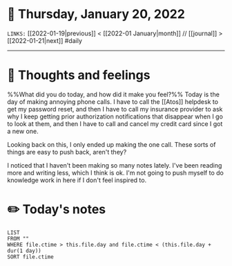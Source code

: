 # 📅 Thursday, January 20, 2022
`LINKS:` [[2022-01-19|previous]] < [[2022-01 January|month]] // [[journal]] > [[2022-01-21|next]] 
#daily

---
# 💭 Thoughts and feelings
%%What did you do today, and how did it make you feel?%%
Today is the day of making annoying phone calls. I have to call the [[Atos]] helpdesk to get my password reset, and then I have to call my insurance provider to ask why I keep getting prior authorization notifications that disappear when I go to look at them, and then I have to call and cancel my credit card since I got a new one. 

Looking back on this, I only ended up making the one call. These sorts of things are easy to push back, aren't they? 

I noticed that I haven't been making so many notes lately. I've been reading more and writing less, which I think is ok. I'm not going to push myself to do knowledge work in here if I don't feel inspired to. 

# ✏️ Today's notes
```dataview
LIST 
FROM ""
WHERE file.ctime > this.file.day and file.ctime < (this.file.day + dur(1 day))
SORT file.ctime
```

